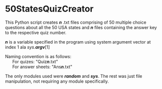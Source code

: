 # 50StatesQuizCreator

This Python script creates <b><i>n</i></b> .txt files comprising of 50 multiple choice questions about all the 50 USA states and <b><i>n</i></b> files containing the answer key to the respective quiz number.

<b><i>n</i></b> is a variable specified in the program using system argument vector at index 1 ala <i>sys.<b>argv</b></i>[1]

Naming convention is as follows:<br>
&nbsp;&nbsp;&nbsp;&nbsp;&nbsp;&nbsp;For quizes: "Quiz<b><i>n</i></b>.txt"<br>
&nbsp;&nbsp;&nbsp;&nbsp;&nbsp;&nbsp;For answer sheets: "Ans<b><i>n</i></b>.txt"

The only modules used were <b><i>random</i></b> and <b><i>sys</i></b>. The rest was just file manipulation, not requiring any module specifically.
